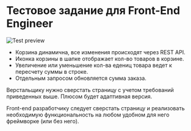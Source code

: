 # Тестовое задание для Front-End Engineer

![Test preview](https://raw.github.com/peacedata/frontend-test/master/frontend-test-3.jpg)

* Корзина динамична, все изменения происходят через REST API.
* Иконка корзины в шапке отображает кол-во товаров в корзине.
* Увеличение или уменьшение кол-ва едениц товара ведет к пересчету суммы в строке.
* Отдельным запросом обновляется сумма заказа.

Верстальщику нужно сверстать страницу с учетом требований приведенных выше. Плюсом будет адаптивная версия.

Front-end разработчику следует сверстать страницу и реализовать необходимую функциональность на любом удобном для него фреймворке (или без него).
